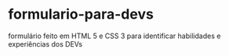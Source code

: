 # formulario-para-devs
 formulário feito em HTML 5 e CSS 3 para identificar habilidades e experiências dos DEVs
